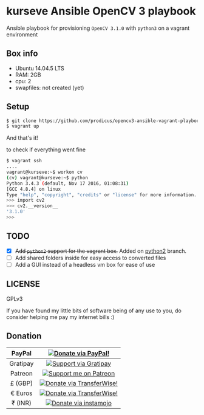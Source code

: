 # kurseve Ansible OpenCV 3 playbook

Ansible playbook for provisioning `OpenCV 3.1.0` with `python3` on a vagrant environment

## Box info

- Ubuntu 14.04.5 LTS
- RAM: 2GB
- cpu: 2
- swapfiles: not created (yet)

## Setup

```sh
$ git clone https://github.com/prodicus/opencv3-ansible-vagrant-playbook.git && cd opencv3-ansible-vagrant-playbook
$ vagrant up
```

And that's it!

to check if everything went fine

```sh
$ vagrant ssh
....
vagrant@kurseve:~$ workon cv
(cv) vagrant@kurseve:~$ python
Python 3.4.3 (default, Nov 17 2016, 01:08:31)
[GCC 4.8.4] on linux
Type "help", "copyright", "credits" or "license" for more information.
>>> import cv2
>>> cv2.__version__
'3.1.0'
>>>
```

## TODO

- [x] ~~Add `python2` support for the vagrant box.~~ Added on [python2](https://github.com/prodicus/opencv3-ansible-vagrant-playbook/tree/python2) branch.
- [ ] Add shared folders inside for easy access to converted files
- [ ] Add a GUI instead of a headless vm box for ease of use

## LICENSE

GPLv3

If you have found my little bits of software being of any use to you, do consider helping me pay my internet bills :)

## Donation

| PayPal | <a href="https://paypal.me/tasdik" target="_blank"><img src="https://www.paypalobjects.com/webstatic/mktg/logo/AM_mc_vs_dc_ae.jpg" alt="Donate via PayPal!" title="Donate via PayPal!" /></a> |
|:-------------------------------------------:|:-------------------------------------------------------------:|
| Gratipay  | <a href="https://gratipay.com/tasdikrahman/" target="_blank"><img src="https://cdn.rawgit.com/gratipay/gratipay-badge/2.3.0/dist/gratipay.png" alt="Support via Gratipay" title="Support via Gratipay" /></a> |
| Patreon | <a href="https://www.patreon.com/tasdikrahman" target="_blank"><img src="http://i.imgur.com/ICWPFOs.png" alt="Support me on Patreon" title="Support me on Patreon" /></a> |
| £ (GBP) | <a href="https://transferwise.com/pay/d804d854-6862-4127-afdd-4687d64cbd28" target="_blank"><img src="http://i.imgur.com/ARJfowA.png" alt="Donate via TransferWise!" title="Donate via TransferWise!" /></a> |
| € Euros | <a href="https://transferwise.com/pay/64c586e3-ec99-4be8-af0b-59241f7b9b79" target="_blank"><img src="http://i.imgur.com/ARJfowA.png" alt="Donate via TransferWise!" title="Donate via TransferWise!" /></a> |
| ₹ (INR)  | <a href="https://www.instamojo.com/@tasdikrahman" target="_blank"><img src="https://www.soldermall.com/images/pic-online-payment.jpg" alt="Donate via instamojo" title="Donate via instamojo" /></a> |
